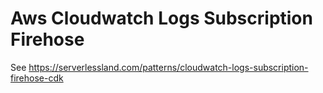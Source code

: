 # Aws Cloudwatch Logs Subscription Firehose

See https://serverlessland.com/patterns/cloudwatch-logs-subscription-firehose-cdk